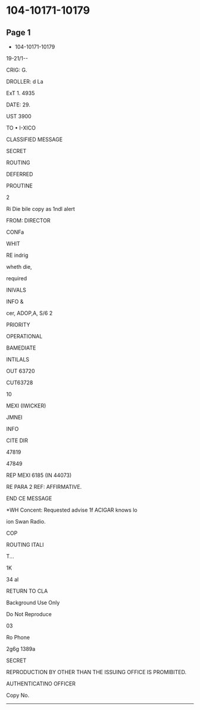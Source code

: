 # 104-10171-10179

## Page 1

- 104-10171-10179

19-21/1--

CRIG: G.

DROLLER: d La

ExT 1. 4935

DATE: 29.

UST 3900

TO • I-XICO

CLASSIFIED MESSAGE

SECRET

ROUTING

DEFERRED

PROUTINE

2

Ri Die bile copy as 1ndl alert

FROM: DIRECTOR

CONFa

WHIT

RE indrig

wheth die,

required

INIVALS

INFO &

cer, ADOP,A, S/6 2

PRIORITY

OPERATIONAL

BAMEDIATE

INTILALS

OUT 63720

CUT63728

10

MEXI (IWICKER)

JMNEI

INFO

CITE DIR

47819

47849

REP MEXI 6185 (IN 44073)

RE PARA 2 REF: AFFIRMATIVE.

END CE MESSAGE

*WH Concent: Requested advise 1f ACIGAR knows lo

ion Swan Radio.

COP

ROUTING ITALI

T...

1K

34 al

RETURN TO CLA

Background Use Only

Do Not Reproduce

03

Ro Phone

2g6g 1389a

SECRET

REPRODUCTION BY OTHER THAN THE ISSUING OFFICE IS PROMIBITED.

AUTHENTICATINO OFFICER

Copy No.

---

